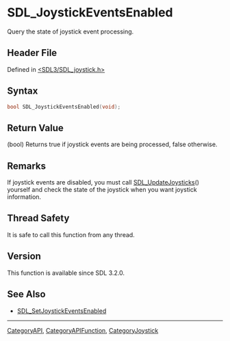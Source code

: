 # SDL_JoystickEventsEnabled

Query the state of joystick event processing.

## Header File

Defined in [<SDL3/SDL_joystick.h>](https://github.com/libsdl-org/SDL/blob/main/include/SDL3/SDL_joystick.h)

## Syntax

```c
bool SDL_JoystickEventsEnabled(void);
```

## Return Value

(bool) Returns true if joystick events are being processed, false
otherwise.

## Remarks

If joystick events are disabled, you must call
[SDL_UpdateJoysticks](SDL_UpdateJoysticks)() yourself and check the state
of the joystick when you want joystick information.

## Thread Safety

It is safe to call this function from any thread.

## Version

This function is available since SDL 3.2.0.

## See Also

- [SDL_SetJoystickEventsEnabled](SDL_SetJoystickEventsEnabled)

----
[CategoryAPI](CategoryAPI), [CategoryAPIFunction](CategoryAPIFunction), [CategoryJoystick](CategoryJoystick)

